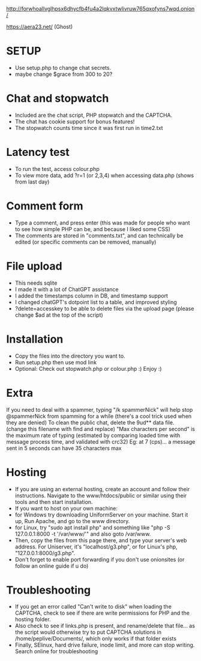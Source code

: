 http://forwhoallvglhpsx6dhycfb4fu4a2lqkvxtwlivruw765qxofyns7wqd.onion/

https://aera23.net/ (Ghost)

# SETUP
* Use setup.php to change chat secrets.
* maybe change $grace from 300 to 20?

# Chat and stopwatch
* Included are the chat script, PHP stopwatch and the CAPTCHA.
* The chat has cookie support for bonus features!
* The stopwatch counts time since it was first run in time2.txt
# Latency test
* To run the test, access colour.php
* To view more data, add ?r=1 (or 2,3,4) when accessing data.php (shows from last day)
# Comment form
* Type a comment, and press enter (this was made for people who want to see how simple PHP can be, and because I liked some CSS)
* The comments are stored in "comments.txt", and can technically be edited (or specific comments can be removed, manually)
# File upload
* This needs sqlite
* I made it with a lot of ChatGPT assistance
* I added the timestamps column in DB, and timestamp support
* I changed chatGPT's dotpoint list to a table, and improved styling
* ?delete=accesskey to be able to delete files via the upload page (please change $ad at the top of the script)
# Installation
* Copy the files into the directory you want to.
* Run setup.php then use mod link
* Optional: Check out stopwatch.php or colour.php :)
Enjoy :)

# Extra
If you need to deal with a spammer,  typing "/k spammerNick" will help stop @spammerNick from spamming for a while
(there's a cool trick used when they are denied)
To clean the public chat, delete the 9ud** data file. (change this filename with find and replace)
"Max characters per second" is the maximum rate of typing (estimated by comparing loaded time with message process time, and validated with crc32)
Eg: at 7 (cps)... a message sent in 5 seconds can have 35 characters max

# Hosting
* If you are using an external hosting, create an account and follow their instructions. Navigate to the www/htdocs/public or similar using their tools and then start installation.
* If you want to host on your own machine:
* for Windows try downloading UniformServer on your machine. Start it up, Run Apache, and go to the www directory.
* for Linux, try "sudo apt install php" and something like "php -S 127.0.0.1:8000 -t '/var/www/'" and also goto /var/www.
* Then, copy the files from this page there, and type your server's web address. For Uniserver, it's "localhost/g3.php", or for Linux's php, "127.0.0.1:8000/g3.php".
* Don't forget to enable port forwarding if you don't use onionsites (or follow an online guide if u do)
# Troubleshooting
* If you get an error called "Can't write to disk" when loading the CAPTCHA, check to see if there are write permissions for PHP and the hosting folder.
* Also check to see if links.php is present, and rename/delete that file...
  as the script would otherwise try to put CAPTCHA solutions in /home/peplive/Documents/, which only works if that folder exists
* Finally, SElinux, hard drive failure, inode limit, and more can stop writing. Search online for troubleshooting
